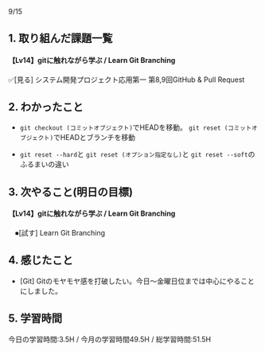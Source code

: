 9/15

## 1. 取り組んだ課題一覧
#### 【Lv14】gitに触れながら学ぶ / Learn Git Branching
 ✅[見る] システム開発プロジェクト応用第一 第8,9回GitHub & Pull Request

## 2. わかったこと
- `git checkout (コミットオブジェクト)`でHEADを移動。 `git reset (コミットオブジェクト)`でHEADとブランチを移動

- `git reset --hard`と `git reset (オプション指定なし)`と `git reset --soft`のふるまいの違い



## 3. 次やること(明日の目標)
#### 【Lv14】gitに触れながら学ぶ / Learn Git Branching
　⏹[試す] Learn Git Branching

## 4. 感じたこと
- [Git] Gitのモヤモヤ感を打破したい。今日～金曜日位までは中心にやることにしました。

## 5. 学習時間
今日の学習時間:3.5H / 今月の学習時間49.5H / 総学習時間:51.5H

